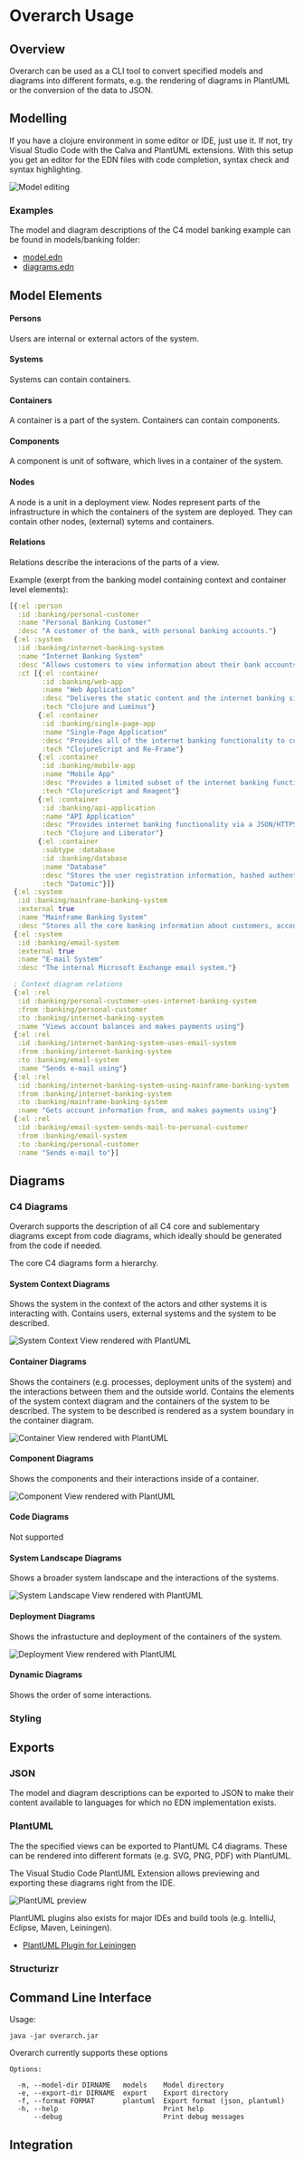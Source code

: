 Overarch Usage
==============

Overview
--------
Overarch can be used as a CLI tool to convert specified models and diagrams into different formats,
e.g. the rendering of diagrams in PlantUML or the conversion of the data to JSON.

Modelling
---------
If you have a clojure environment in some editor or IDE, just use it.
If not, try Visual Studio Code with the Calva and PlantUML extensions.
With this setup you get an editor for the EDN files with code completion,
syntax check and syntax highlighting.

![Model editing](/doc/overarch_vscode_model.png)

### Examples
The model and diagram descriptions of the C4 model banking example can be found in models/banking folder:
 * [model.edn](/models/banking/model.edn)
 * [diagrams.edn](/models/banking/diagrams.edn)


Model Elements
--------------

#### Persons
Users are internal or external actors of the system.

#### Systems

Systems can contain containers.

#### Containers
A container is a part of the system.
Containers can contain components.

#### Components
A component is unit of software, which lives in a container of the system.

#### Nodes
A node is a unit in a deployment view. Nodes represent parts of the infrastructure in which the containers of the system are deployed. 
They can contain other nodes, (external) sytems and containers.

#### Relations
Relations describe the interacions of the parts of a view.


Example (exerpt from the banking model containing context and container level elements):

```clojure
[{:el :person
  :id :banking/personal-customer
  :name "Personal Banking Customer"
  :desc "A customer of the bank, with personal banking accounts."}
 {:el :system
  :id :banking/internet-banking-system
  :name "Internet Banking System"
  :desc "Allows customers to view information about their bank accounts and make payments."
  :ct [{:el :container
        :id :banking/web-app
        :name "Web Application"
        :desc "Deliveres the static content and the internet banking single page application."
        :tech "Clojure and Luminus"}
       {:el :container
        :id :banking/single-page-app
        :name "Single-Page Application"
        :desc "Provides all of the internet banking functionality to customers via their web browser."
        :tech "ClojureScript and Re-Frame"}
       {:el :container
        :id :banking/mobile-app
        :name "Mobile App"
        :desc "Provides a limited subset of the internet banking functionality to customers via their mobile device."
        :tech "ClojureScript and Reagent"}
       {:el :container
        :id :banking/api-application
        :name "API Application"
        :desc "Provides internet banking functionality via a JSON/HTTPS API."
        :tech "Clojure and Liberator"}
       {:el :container
        :subtype :database
        :id :banking/database
        :name "Database"
        :desc "Stores the user registration information, hashed authentication credentials, access logs, etc."
        :tech "Datomic"}]}
 {:el :system
  :id :banking/mainframe-banking-system
  :external true
  :name "Mainframe Banking System"
  :desc "Stores all the core banking information about customers, accounts, transactions, etc."}
 {:el :system
  :id :banking/email-system
  :external true
  :name "E-mail System"
  :desc "The internal Microsoft Exchange email system."}

 ; Context diagram relations 
 {:el :rel
  :id :banking/personal-customer-uses-internet-banking-system
  :from :banking/personal-customer
  :to :banking/internet-banking-system
  :name "Views account balances and makes payments using"}
 {:el :rel
  :id :banking/internet-banking-system-uses-email-system
  :from :banking/internet-banking-system
  :to :banking/email-system
  :name "Sends e-mail using"}
 {:el :rel
  :id :banking/internet-banking-system-using-mainframe-banking-system
  :from :banking/internet-banking-system
  :to :banking/mainframe-banking-system
  :name "Gets account information from, and makes payments using"}
 {:el :rel
  :id :banking/email-system-sends-mail-to-personal-customer
  :from :banking/email-system
  :to :banking/personal-customer
  :name "Sends e-mail to"}] 
 ```


Diagrams
--------

### C4 Diagrams
Overarch supports the description of all C4 core and sublementary diagrams except from code diagrams, which ideally should be generated from the code if needed.

The core C4 diagrams form a hierarchy.

#### System Context Diagrams
Shows the system in the context of the actors and other systems it is interacting with. Contains users, external systems and the system to be described.

![System Context View rendered with PlantUML](/doc/banking_systemContextView.svg)

#### Container Diagrams
Shows the containers (e.g. processes, deployment units of the system) and the interactions between them and the outside world. Contains the elements of the system context diagram and the containers of the system to be described. The system to be described is rendered as a system boundary in the container diagram.

![Container View rendered with PlantUML](/doc/banking_containerView.svg)

#### Component Diagrams
Shows the components and their interactions inside of a container.

![Component View rendered with PlantUML](/doc/banking_apiComponentView.svg)

#### Code Diagrams
Not supported

#### System Landscape Diagrams
Shows a broader system landscape and the interactions of the systems.

![System Landscape View rendered with PlantUML](/doc/banking_systemLandscapeView.svg)

#### Deployment Diagrams
Shows the infrastucture and deployment of the containers of the system.

![Deployment View rendered with PlantUML](/doc/banking_deploymentView.svg)

#### Dynamic Diagrams
Shows the order of some interactions.

### Styling



Exports
-------

### JSON
The model and diagram descriptions can be exported to JSON to make their content
available to languages for which no EDN implementation exists.

### PlantUML
The the specified views can be exported to PlantUML C4 diagrams.
These can be rendered into different formats (e.g. SVG, PNG, PDF) with PlantUML.

The Visual Studio Code PlantUML Extension allows previewing and exporting these
diagrams right from the IDE.

![PlantUML preview](/doc/overarch_plantuml_preview.png)

PlantUML plugins also exists for major IDEs and build tools (e.g. IntelliJ, Eclipse, Maven, Leiningen).


* [PlantUML Plugin for Leiningen](https://github.com/vbauer/lein-plantuml)

### Structurizr




Command Line Interface
----------------------

Usage:

```
java -jar overarch.jar
```

Overarch currently supports these options

```
Options:

  -m, --model-dir DIRNAME   models    Model directory
  -e, --export-dir DIRNAME  export    Export directory
  -f, --format FORMAT       plantuml  Export format (json, plantuml)
  -h, --help                          Print help
      --debug                         Print debug messages
```



Integration
-----------


